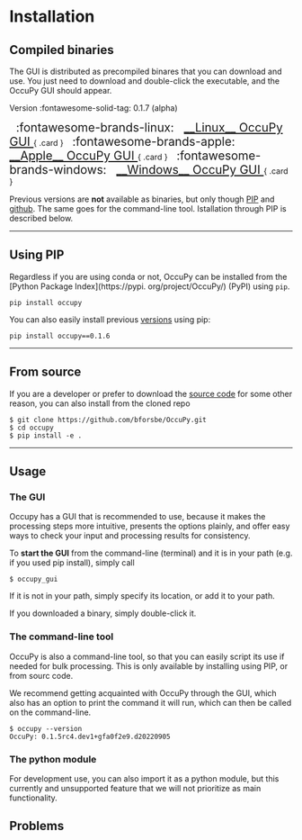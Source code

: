 # Installation


## Compiled binaries

The GUI is distributed as precompiled binares that you can download and use. You just need to download and 
double-click the executable, and the OccuPy GUI should appear.

Version :fontawesome-solid-tag: 0.1.7 (alpha)


<div class="grid" markdown>
<span style="font-size:1.5em;">
&nbsp;&nbsp;:fontawesome-brands-linux:&nbsp;&nbsp;
<a href="https://drive.google.com/uc?export=download&id=1XZnk8YotHD0CO4LhEZK0_85xecG7Y2ps" title="Compiled binary 
for Linux">
 __Linux__ OccuPy GUI </a></span>
{ .card }


<span style="font-size:1.5em;">
&nbsp;&nbsp;:fontawesome-brands-apple:&nbsp;&nbsp;
<a href="https://drive.google.com/uc?export=download&id=TBD" title="Compiled binary 
for Linux">
 __Apple__ OccuPy GUI </a></span>
{ .card }

<span style="font-size:1.5em;">
&nbsp;&nbsp;:fontawesome-brands-windows:&nbsp;&nbsp;
<a href="https://drive.google.com/uc?export=download&id=TBD" title="Compiled binary 
for Linux">
 __Windows__ OccuPy GUI </a></span>
{ .card }


</div>

[//]: # ()
[//]: # (<p float="left">)

[//]: # (<a href="https://drive.google.com/uc?export=download&id=1XZnk8YotHD0CO4LhEZK0_85xecG7Y2ps">)

[//]: # (    <img src="https://upload.wikimedia.org/wikipedia/commons/thumb/3/35/Tux.svg/800px-Tux.svg.png" )

[//]: # (    style="width:64px;" hspace="32" Title="Download for linux"></a>)

[//]: # ()
[//]: # (<a href="https://drive.google.com/uc?export=download&id=TBD">)

[//]: # (    <img src="https://upload.wikimedia.org/wikipedia/commons/thumb/8/84/Apple_Computer_Logo_rainbow.svg/800px-Apple_Computer_Logo_rainbow.svg.png" )

[//]: # (    style="width:64px;" hspace="32" Title="Download for mac"></a>)

[//]: # ()
[//]: # (<a href="https://drive.google.com/uc?export=download&id=1XZnk8YotHD0CO4LhEZK0_85xecG7Y2ps">)

[//]: # (    <img src="https://upload.wikimedia.org/wikipedia/commons/thumb/6/6d/Windows_Logo_%281992-2001%29.svg/1280px-Windows_Logo_%281992-2001%29.svg.png" )

[//]: # (    style="width:80px;" hspace="32" Title="Download for windows"></a>)

[//]: # ()
[//]: # (</p>)

Previous versions are **not** available as binaries, but only though [PIP](https://pypi.org/project/OccuPy/) and 
[github](https://github.com/bforsbe/OccuPy). The same goes for the command-line tool. Istallation through PIP is 
described below. 

---

## Using PIP     
Regardless if you are using conda or not, OccuPy can be installed from the [Python Package Index](https://pypi.
org/project/OccuPy/) (PyPI) using `pip`. 

```shell
pip install occupy
```

You can also easily install previous [versions](https://pypi.org/project/OccuPy/#history) using pip: 
```shell
pip install occupy==0.1.6
```

---

## From source 
If you are a developer or prefer to download the [source code](https://github.com/bforsbe/OccuPy) for some other reason, you can also install from 
the cloned repo

```shell
$ git clone https://github.com/bforsbe/OccuPy.git
$ cd occupy 
$ pip install -e . 
```

---

## Usage
### The GUI
Occupy has a GUI that is recommended to use, because it makes the processing steps more intuitive, presents the 
options plainly, and offer easy ways to check your input and processing results for consistency. 

To **start the GUI** from the command-line (terminal) and it is in your path (e.g. if you used pip install), simply call

```shell
$ occupy_gui
```

If it is not in your path, simply specify its location, or add it to your path.

If you downloaded a binary, simply double-click it.

### The command-line tool
OccuPy is also a command-line tool, so that you can easily script its use if needed for bulk processing. This is 
only available by installing using PIP, or from sourc code. 

We recommend getting acquainted with OccuPy through the GUI, which also has an option to print the command it will run, 
which can then be called on the command-line.  

```shell
$ occupy --version
OccuPy: 0.1.5rc4.dev1+gfa0f2e9.d20220905
```

### The python module
For development use, you can also import it as a python module, but this currently and unsupported  feature that we 
will not prioritize as main functionality.

## Problems 
